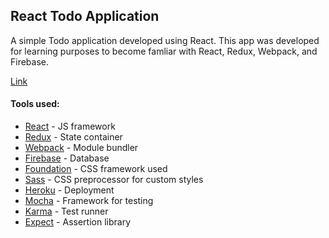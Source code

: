 ## React Todo Application

A simple Todo application developed using React.
This app was developed for learning purposes to become famliar with React, Redux, Webpack, and Firebase.

[Link](dry-wave-16570.herokuapp.com)

#### Tools used:

* [React](https://facebook.github.io/react) - JS framework
* [Redux](http://redux.js.org/) - State container
* [Webpack](https://webpack.github.io/) - Module bundler
* [Firebase](https://webpack.github.io/) - Database
* [Foundation](http://foundation.zurb.com/) - CSS framework used
* [Sass](http://sass-lang.com/) - CSS preprocessor for custom styles
* [Heroku](https://www.heroku.com/) - Deployment
* [Mocha](https://mochajs.org/) - Framework for testing
* [Karma](https://karma-runner.github.io/1.0/index.html) - Test runner
* [Expect](https://github.com/mjackson/expect) - Assertion library
